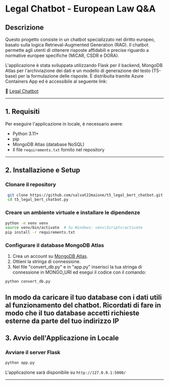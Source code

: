 # Legal Chatbot - European Law Q&A

## Descrizione
Questo progetto consiste in un chatbot specializzato nel diritto europeo, basato sulla logica Retrieval-Augmented Generation (RAG). Il chatbot permette agli utenti di ottenere risposte affidabili e precise riguardo a normative europee specifiche (MiCAR, CSDR e DORA).

L'applicazione è stata sviluppata utilizzando Flask per il backend, MongoDB Atlas per l'archiviazione dei dati e un modello di generazione del testo (T5-base) per la formulazione delle risposte. È distribuita tramite Azure Containers App ed è accessibile al seguente link:

🔗 [Legal Chatbot](https://legalchatbotapp.wittyfield-1bef95db.italynorth.azurecontainerapps.io/)

---

## **1. Requisiti**

Per eseguire l'applicazione in locale, è necessario avere:
- Python 3.11+
- pip
- MongoDB Atlas (database NoSQL)
- Il file `requirements.txt` fornito nel repository

---

## **2. Installazione e Setup**

### **Clonare il repository**
```sh
 git clone https://github.com/salvat22maione/t5_legal_bert_chatbot.git
 cd t5_legal_bert_chatbot.py
```

### **Creare un ambiente virtuale e installare le dipendenze**
```sh
python -m venv venv
source venv/bin/activate  # Su Windows: venv\Scripts\activate
pip install -r requirements.txt
```

### **Configurare il database MongoDB Atlas**
1. Crea un account su [MongoDB Atlas](https://www.mongodb.com/atlas/database).
2. Ottieni la stringa di connessione.
3. Nel file "convert_db.py" e in "app.py" inserisci la tua stringa di connessione in MONGO_URI ed esegui il codice con il comando:

```sh
python convert_db.py
```
In modo da caricare il tuo database con i dati utili al funzionamento del chatbot. Ricordati di fare in modo che il tuo database accetti richieste esterne da parte del tuo indirizzo IP
---

## **3. Avvio dell'Applicazione in Locale**

### **Avviare il server Flask**
```sh
python app.py
```
L'applicazione sarà disponibile su `http://127.0.0.1:5000/`

---
